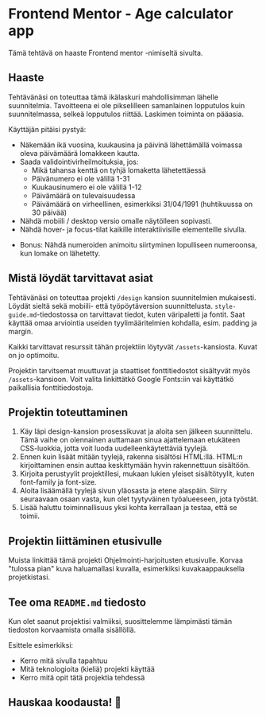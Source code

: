 # Frontend Mentor - Age calculator app

Tämä tehtävä on haaste Frontend mentor -nimiseltä sivulta.

## Haaste

Tehtävänäsi on toteuttaa tämä ikälaskuri mahdollisimman lähelle suunnitelmia. Tavoitteena ei ole pikselilleen samanlainen lopputulos kuin suunnitelmassa, selkeä lopputulos riittää. Laskimen toiminta on pääasia.

Käyttäjän pitäisi pystyä:

- Näkemään ikä vuosina, kuukausina ja päivinä lähettämällä voimassa oleva päivämäärä lomakkeen kautta.
- Saada validointivirheilmoituksia, jos:
  - Mikä tahansa kenttä on tyhjä lomaketta lähetettäessä
  - Päivänumero ei ole välillä 1-31
  - Kuukausinumero ei ole välillä 1-12
  - Päivämäärä on tulevaisuudessa
  - Päivämäärä on virheellinen, esimerkiksi 31/04/1991 (huhtikuussa on 30 päivää)
- Nähdä mobiili / desktop versio omalle näytölleen sopivasti.
- Nähdä hover- ja focus-tilat kaikille interaktiivisille elementeille sivulla.

* Bonus: Nähdä numeroiden animoitu siirtyminen lopulliseen numeroonsa, kun lomake on lähetetty.

## Mistä löydät tarvittavat asiat

Tehtävänäsi on toteuttaa projekti `/design` kansion suunnitelmien mukaisesti. Löydät sieltä sekä mobiili- että työpöytäversion suunnittelusta.
`style-guide.md`-tiedostossa on tarvittavat tiedot, kuten väripaletti ja fontit.
Saat käyttää omaa arviointia useiden tyylimääritelmien kohdalla, esim. padding ja margin.

Kaikki tarvittavat resurssit tähän projektiin löytyvät `/assets`-kansiosta. Kuvat on jo optimoitu.

Projektin tarvitsemat muuttuvat ja staattiset fonttitiedostot sisältyvät myös `/assets`-kansioon. Voit valita linkittätkö Google Fonts:iin vai käyttätkö paikallisia fonttitiedostoja.

## Projektin toteuttaminen

1. Käy läpi design-kansion prosessikuvat ja aloita sen jälkeen suunnittelu. Tämä vaihe on olennainen auttamaan sinua ajattelemaan etukäteen CSS-luokkia, jotta voit luoda uudelleenkäytettäviä tyylejä.
2. Ennen kuin lisäät mitään tyylejä, rakenna sisältösi HTML:llä. HTML:n kirjoittaminen ensin auttaa keskittymään hyvin rakennettuun sisältöön.
3. Kirjoita perustyylit projektillesi, mukaan lukien yleiset sisältötyylit, kuten font-family ja font-size.
4. Aloita lisäämällä tyylejä sivun yläosasta ja etene alaspäin. Siirry seuraavaan osaan vasta, kun olet tyytyväinen työalueeseen, jota työstät.
5. Lisää haluttu toiminnallisuus yksi kohta kerrallaan ja testaa, että se toimii.

## Projektin liittäminen etusivulle

Muista linkittää tämä projekti Ohjelmointi-harjoitusten etusivulle.
Korvaa "tulossa pian" kuva haluamallasi kuvalla, esimerkiksi kuvakaappauksella projetkistasi.

## Tee oma `README.md` tiedosto

Kun olet saanut projektisi valmiiksi, suosittelemme lämpimästi tämän tiedoston korvaamista omalla sisällöllä.

Esittele esimerkiksi:

- Kerro mitä sivulla tapahtuu
- Mitä teknologioita (kieliä) projekti käyttää
- Kerro mitä opit tätä projektia tehdessä

## Hauskaa koodausta! 🚀
